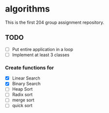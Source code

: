 # algorithms
This is the first 204 group assignment repository.


## TODO

- [ ] Put entire application in a loop
- [ ] Implement at least 3 classes

### Create functions for 
- [x] Linear Search
- [x] Binary Search
- [ ] Heap Sort
- [ ] Radix sort
- [ ] merge sort
- [ ] quick sort
